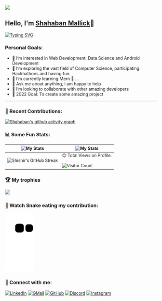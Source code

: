 ![](https://raw.githubusercontent.com/halfrost/halfrost/master/icons/header_.png)


## Hello, I'm [Shahaban Mallick](https://shahban.me)👋
[![Typing SVG](https://readme-typing-svg.herokuapp.com?size=25&color=1A9AF7&lines=I'm+a+Full+Stack+Web+Developer;and+Competitive+Coder)](https://git.io/typing-svg)


### Personal Goals:

- 👀 I’m interested in Web Development, Data Science and Android Development
- 🌱 I’m exploring the vast field of Computer Science, participating Hackhathons and having fun.
- 🌱 I’m currently learning Mern 🤟 ...
- 💬 Ask me about anything, I am happy to help
- 💞️ I’m looking to collaborate with other amazing developers
- 🥅 2022 Goal: To create some amazing project

---

### 🧾 Recent Contributions:
[![Shahaban's github activity graph](https://activity-graph.herokuapp.com/graph?username=Shaban1911&theme=react-dark)](https://github.com/ShishirShekhar/)

### 📊 Some Fun Stats:
| ![My Stats](https://github-readme-stats.vercel.app/api?username=Shaban1911&theme=midnight-purple) | ![My Stats](https://github-readme-stats.vercel.app/api/top-langs/?username=Shaban1911&theme=midnight-purple) |
| --- | --- |
| ![Shishir's GitHub Streak](https://github-readme-streak-stats.herokuapp.com/?user=Shaban1911&theme=vision-friendly-dark) | 😍 Total Views on Profile:<br><br> ![Visitor Count](https://profile-counter.glitch.me/Shaban1911/count.svg) |


### 🏆 My trophies

<img height="180" src="https://github-profile-trophy.vercel.app/?username=Shaban1911&column=8&theme=algolia&no-frame=true"/>

### 🐍 Watch Snake eating my contribution:
![Snake](https://github.com/Shaban1911/Shaban1911/blob/output/github-contribution-grid-snake.svg)

### 🤝 Connect with me:

[![LinkedIn](https://img.shields.io/badge/LinkedIn-0077B5?style=for-the-badge&logo=linkedin&logoColor=white)](https://www.linkedin.com/in/shahaban-mallick/)
[![GMail](https://img.shields.io/badge/Gmail-D14836?style=for-the-badge&logo=gmail&logoColor=white)](mailto:mallickshaban2@gmail.com)
[![GitHub](https://img.shields.io/badge/GitHub-100000?style=for-the-badge&logo=github&logoColor=white)](https://github.com/Shaban1911)
[![Discord](https://img.shields.io/badge/Discord-7289DA?style=for-the-badge&logo=discord&logoColor=white)](https://discordapp.com/users/983228108448624700)
[![Instagram](https://img.shields.io/badge/Instagram-E4405F?style=for-the-badge&logo=instagram&logoColor=white)](https://www.instagram.com/_shaban_1911/)
